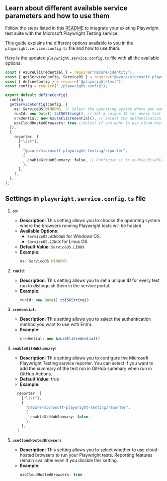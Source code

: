 ## Learn about different available service parameters and how to use them

Follow the steps listed in this [README](../../../../README.md) to integrate your existing Playwright test suite with the Microsoft Playwright Testing service.

This guide explains the different options available to you in the `playwright.service.config.ts` file and how to use them.

Here is the updated `playwright.service.config.ts` file with all the available options:

```typescript
const { AzureCliCredential } = require("@azure/identity");
const { getServiceConfig, ServiceOS } = require("@azure/microsoft-playwright-testing");
const { defineConfig } = require('@playwright/test');
const config = require("./playwright.config");

export default defineConfig(
  config,
  getServiceConfig(config, {
    os: ServiceOS.WINDOWS, // Select the operating system where you want to run tests.
    runId: new Date().toISOString(), // Set a unique ID for every test run to distinguish them in the service portal.
    credential: new AzureCliCredential(), // Select the authentication method you want to use with Entra
    useCloudHostedBrowsers: true //Select if you want to use cloud-hosted browsers to run your Playwright tests
  }),
  {
    reporter: [
      ["list"],
      [
        "@azure/microsoft-playwright-testing/reporter",
        {
          enableGitHubSummary: false, // Configure it to enable/disable GitHub summary in GH Actions workflow
        },
      ],
    ],
  },
);

```

## Settings in `playwright.service.config.ts` file

1. **`os`**:
    - **Description**: This setting allows you to choose the operating system where the browsers running Playwright tests will be hosted.
    - **Available Options**:
        - `ServiceOS.WINDOWS` for Windows OS.
        - `ServiceOS.LINUX` for Linux OS.
    - **Default Value**: `ServiceOS.LINUX`
    - **Example**:
      ```typescript
      os: ServiceOS.WINDOWS
      ```

2. **`runId`**:
    - **Description**: This setting allows you to set a unique ID for every test run to distinguish them in the service portal.
    - **Example**:
      ```typescript
      runId: new Date().toISOString()
      ```

3. **`credential`**:
    - **Description**: This setting allows you to select the authentication method you want to use with Entra.
    - **Example**:
      ```typescript
      credential: new AzureCliCredential()
      ```

4. **`enableGitHubSummary`**:
    - **Description**: This setting allows you to configure the Microsoft Playwright Testing service reporter. You can select if you want to add the summary of the test run in GitHub summary when run in GitHub Actions.
    - **Default Value**: true
    - **Example**:
    ```typescript
      reporter: [
        ["list"],
        [
          "@azure/microsoft-playwright-testing/reporter",
          {
            enableGitHubSummary: false,
          },
        ],
      ]
      ```

5. **`useCloudHostedBrowsers`**
    - **Description**: This setting allows you to select whether to use cloud-hosted browsers to run your Playwright tests. Reporting features remain available even if you disable this setting.
    - **Example**:
      ```typescript
      useCloudHostedBrowsers: true
      ```